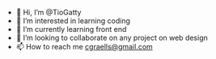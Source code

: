 - 👋 Hi, I’m @TioGatty
- 👀 I’m interested in learning coding
- 🌱 I’m currently learning front end
- 💞️ I’m looking to collaborate on any project on web design
- 📫 How to reach me cgraells@gmail.com

<!---
TioGatty/TioGatty is a ✨ special ✨ repository because its `README.md` (this file) appears on your GitHub profile.
You can click the Preview link to take a look at your changes.
--->
